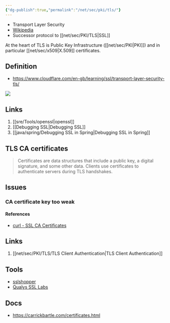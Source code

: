```yaml
---
{"dg-publish":true,"permalink":"/net/sec/pki/tls/"}
---
```



- Transport Layer Security 
- [Wikipedia](https://en.wikipedia.org/wiki/Transport_Layer_Security)
- Successor protocol to [[net/sec/PKI/TLS\|SSL]]


At the heart of TLS is Public Key Infrastructure ([[net/sec/PKI\|PKI]]) and in particular [[net/sec/x509\|X.509]] certificates.

## Definition

- https://www.cloudflare.com/en-gb/learning/ssl/transport-layer-security-tls/

![](https://cf-assets.www.cloudflare.com/slt3lc6tev37/3wZIhjRIjfVSmCbVqkBKzb/4a7aa34324108c725dc25fc9e7c4ea4a/tls-ssl-handshake.png )

## Links

1. [[sre/Tools/openssl\|openssl]]
2. [[Debugging SSL\|Debugging SSL]]
3. [[java/spring/Debugging SSL in Spring\|Debugging SSL in Spring]]

## TLS CA certificates

> Certificates are data structures that include a public key, a digital signature, and some other data. Clients use certificates to authenticate servers during TLS handshakes.

## Issues

### CA certificate key too weak

#### References

- [curl - SSL CA Certificates](https://curl.haxx.se/docs/sslcerts.html)


## Links

1. [[net/sec/PKI/TLS/TLS Client Authentication\|TLS Client Authentication]]




## Tools

- [sslshopper](https://www.sslshopper.com/ssl-checker.html)
- [Qualys SSL Labs](https://www.ssllabs.com/ssltest/analyze.html)
## Docs

- https://carrickbartle.com/certificates.html